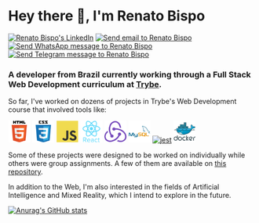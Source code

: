 # Hey there 👋, I'm Renato Bispo

<p>
  <a href="https://www.linkedin.com/in/renatosbispo/" target="_blank" rel="noreferrer"><img src="https://img.shields.io/badge/LinkedIn-0077B5?style=for-the-badge&logo=linkedin&logoColor=white" alt="Renato Bispo's LinkedIn" /></a>
  <a href="mailto:renatosilvabispo@outlook.com"><img src="https://img.shields.io/badge/Microsoft_Outlook-0078D4?style=for-the-badge&logo=microsoft-outlook&logoColor=white" alt="Send email to Renato Bispo" /></a>
  <a href="https://api.whatsapp.com/send?phone=5511959852122&text=Hi%20Renato!" target="_blank" rel="noreferrer"><img src="https://img.shields.io/badge/WhatsApp-25D366?style=for-the-badge&logo=whatsapp&logoColor=white" alt="Send WhatsApp message to Renato Bispo" /></a>
  <a href="https://t.me/renatosbispo" target="_blank" rel="noreferrer"><img src="https://img.shields.io/badge/Telegram-2CA5E0?style=for-the-badge&logo=telegram&logoColor=white" alt="Send Telegram message to Renato Bispo" /></a>
</p>

### A developer from Brazil currently working through a Full Stack Web Development curriculum at [Trybe](https://github.com/betrybe).

So far, I've worked on dozens of projects in Trybe's Web Development course that involved tools like:

<p>
  <a href="https://www.w3.org/html/" target="_blank" rel="noreferrer"><img src="https://raw.githubusercontent.com/devicons/devicon/master/icons/html5/html5-original-wordmark.svg" alt="html5" width="45" height="45"/></a>
  <a href="https://www.w3schools.com/css/" target="_blank" rel="noreferrer"><img src="https://raw.githubusercontent.com/devicons/devicon/master/icons/css3/css3-original-wordmark.svg" alt="css3" width="45" height="45"/></a>
  <a href="https://developer.mozilla.org/en-US/docs/Web/JavaScript" target="_blank" rel="noreferrer"><img src="https://raw.githubusercontent.com/devicons/devicon/master/icons/javascript/javascript-original.svg" alt="javascript" width="45" height="45"/></a>
  <a href="https://reactjs.org/" target="_blank" rel="noreferrer"><img src="https://raw.githubusercontent.com/devicons/devicon/master/icons/react/react-original-wordmark.svg" alt="react" width="45" height="45"/></a>
  <a href="https://redux.js.org" target="_blank" rel="noreferrer"><img src="https://raw.githubusercontent.com/devicons/devicon/master/icons/redux/redux-original.svg" alt="redux" width="45" height="45"/></a>
  <a href="https://www.mysql.com/" target="_blank" rel="noreferrer"><img src="https://raw.githubusercontent.com/devicons/devicon/master/icons/mysql/mysql-original-wordmark.svg" alt="mysql" width="45" height="45"/></a>
  <a href="https://jestjs.io" target="_blank" rel="noreferrer"><img src="https://www.vectorlogo.zone/logos/jestjsio/jestjsio-icon.svg" alt="jest" width="45" height="45"/></a>
  <a href="https://www.docker.com/" target="_blank" rel="noreferrer"><img src="https://raw.githubusercontent.com/devicons/devicon/master/icons/docker/docker-original-wordmark.svg" alt="docker" width="45" height="45"/></a>
</p>

Some of these projects were designed to be worked on individually while others were group assignments. A few of them are available on [this repository](https://github.com/renatosbispo/trybe).

In addition to the Web, I'm also interested in the fields of Artificial Intelligence and Mixed Reality, which I intend to explore in the future.

[![Anurag's GitHub stats](https://github-readme-stats.vercel.app/api?username=renatosbispo&show_icons=true&count_private=true&theme=gotham&custom_title=My%20GitHub%20Stats)](https://github.com/anuraghazra/github-readme-stats)
